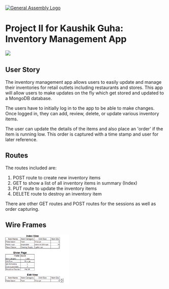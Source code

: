 [![General Assembly Logo](https://camo.githubusercontent.com/1a91b05b8f4d44b5bbfb83abac2b0996d8e26c92/687474703a2f2f692e696d6775722e636f6d2f6b6538555354712e706e67)](https://generalassemb.ly)

# Project II for Kaushik Guha: Inventory Management App

<img src="public/css/assets/inv.jpg" width="200"> 

## User Story

The inventory management app allows users to easily update and manage their inventories for retail outlets including restaurants and stores. This app will allow users to make updates on the fly which get stored and updated to a MongoDB database.

The users have to initially log in to the app to be able to make changes.
Once logged in, they can add, review, delete, or update various inventory items.

The user can update the details of the items and also place an 'order' if the item is running low. This order is captured with a time stamp and user for later reference.


## Routes

The routes included are:

1. POST route to create new inventory items
2. GET to show a list of all inventory items in summary (Index)
3. PUT route to update the inventory items
4. DELETE route to destroy an inventory item

There are other GET routes and POST routes for the sessions as well as order capturing.

## Wire Frames

<img src="public/css/assets/wireframes.png" width="200"> 


